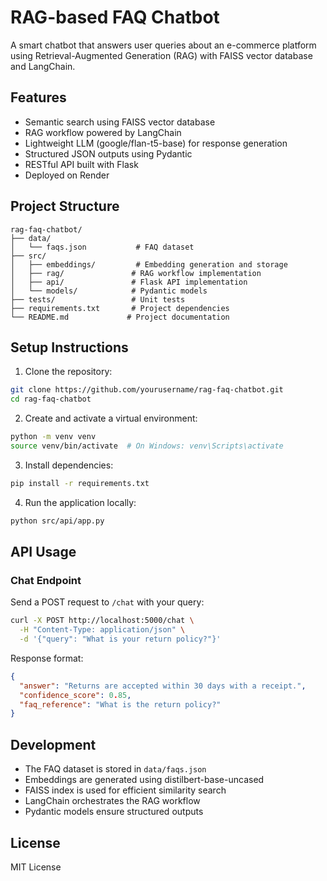 # RAG-based FAQ Chatbot

A smart chatbot that answers user queries about an e-commerce platform using Retrieval-Augmented Generation (RAG) with FAISS vector database and LangChain.

## Features

- Semantic search using FAISS vector database
- RAG workflow powered by LangChain
- Lightweight LLM (google/flan-t5-base) for response generation
- Structured JSON outputs using Pydantic
- RESTful API built with Flask
- Deployed on Render

## Project Structure

```
rag-faq-chatbot/
├── data/
│   └── faqs.json           # FAQ dataset
├── src/
│   ├── embeddings/         # Embedding generation and storage
│   ├── rag/               # RAG workflow implementation
│   ├── api/               # Flask API implementation
│   └── models/            # Pydantic models
├── tests/                 # Unit tests
├── requirements.txt       # Project dependencies
└── README.md             # Project documentation
```

## Setup Instructions

1. Clone the repository:
```bash
git clone https://github.com/yourusername/rag-faq-chatbot.git
cd rag-faq-chatbot
```

2. Create and activate a virtual environment:
```bash
python -m venv venv
source venv/bin/activate  # On Windows: venv\Scripts\activate
```

3. Install dependencies:
```bash
pip install -r requirements.txt
```

4. Run the application locally:
```bash
python src/api/app.py
```

## API Usage

### Chat Endpoint

Send a POST request to `/chat` with your query:

```bash
curl -X POST http://localhost:5000/chat \
  -H "Content-Type: application/json" \
  -d '{"query": "What is your return policy?"}'
```

Response format:
```json
{
  "answer": "Returns are accepted within 30 days with a receipt.",
  "confidence_score": 0.85,
  "faq_reference": "What is the return policy?"
}
```

## Development

- The FAQ dataset is stored in `data/faqs.json`
- Embeddings are generated using distilbert-base-uncased
- FAISS index is used for efficient similarity search
- LangChain orchestrates the RAG workflow
- Pydantic models ensure structured outputs

## License

MIT License
